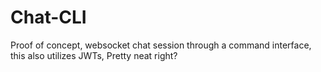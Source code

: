 # Chat-CLI
Proof of concept, websocket chat session through a command interface, this also utilizes JWTs, Pretty neat right?
